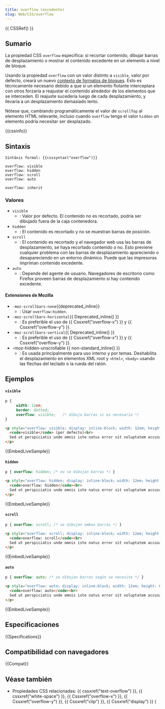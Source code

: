 ```yaml
---
title: overflow (excedente)
slug: Web/CSS/overflow
---
```


{{ CSSRef() }}

## Sumario

La propiedad CSS `overflow` especifica: si recortar contenido, dibujar barras de desplazamiento o mostrar el contenido excedente en un elemento a nivel de bloque.

Usando la propiedad `overflow` con un valor distinto a `visible`, valor por defecto, creará un nuevo [contexto de formatos de bloques](/es/docs/CSS/block_formatting_context). Esto es técnicamente necesario debido a que si un elemento flotante interceptara con otros forzaría a reajustar el contenido alrededor de los elementos que se interceden. El reajuste sucedería luego de cada desplazamiento, y llevaría a un desplazamiento demasiado lento.

Nótese que, cambiando programáticamente el valor de `scrollTop` al elemento HTML relevante, incluso cuando `overflow` tenga el valor `hidden` un elemento podría necesitar ser desplazado.

{{cssinfo}}

## Sintaxis

```
Sintáxis formal: {{csssyntax("overflow")}}
```

```
overflow: visible
overflow: hidden
overflow: scroll
overflow: auto

overflow: inherit
```

### Valores

- `visible`
  - : Valor por defecto. El contenido no es recortado, podría ser dibujado fuera de la caja contenedora.
- `hidden`
  - : El contenido es recortado y no se muestran barras de posición.
- `scroll`
  - : El contenido es recortado y el navegador web usa las barras de desplazamiento, se haya recortado contenido o no. Esto previene cualquier problema con las barras de desplazamiento apareciendo o desapareciendo en un entorno dinámico. Puede que las impresoras impriman contenido excedente.
- `auto`
  - : Depende del agente de usuario. Navegadores de escritorio como Firefox proveen barras de desplazamiento si hay contenido excedente.

#### Extensiones de Mozilla

- `-moz-scrollbars-none`{{deprecated_inline}}
  - : Usar `overflow:hidden`.
- `-moz-scrollbars-horizontal`{{ Deprecated_inline() }}
  - : Es preferible el uso de {{ Cssxref("overflow-x") }} y {{ Cssxref("overflow-y") }}.
- `-moz-scrollbars-vertical`{{ Deprecated_inline() }}
  - : Es preferible el uso de {{ Cssxref("overflow-x") }} y {{ Cssxref("overflow-y") }}.
- \-moz-hidden-unscrollable {{ non-standard_inline() }}
  - : Es usada principalmente para uso interno y por temas. Deshabilita el desplazamiento en elementos XML root y `<html>`, `<body>` usando las flechas del teclado o la rueda del ratón.

## Ejemplos

#### `visible`

```css
p {
     width: 12em;
     border: dotted;
     overflow: visible;   /* dibuja barras si es necesario */
}
```

```html hidden
<p style="overflow: visible; display: inline-block; width: 12em; height: 6em; border: dotted;">
  <code>visible</code> (por defecto)<br>
  Sed ut perspiciatis unde omnis iste natus error sit voluptatem accusantium doloremque laudantium.
</p>
```

{{EmbedLiveSample}}

#### `hidden`

```css
p { overflow: hidden; /* no se dibujan barras */ }
```

```html hidden
<p style="overflow: hidden; display: inline-block; width: 12em; height: 6em; border: dotted;">
  <code>overflow: hidden</code><br>
  Sed ut perspiciatis unde omnis iste natus error sit voluptatem accusantium doloremque laudantium.
</p>
```

{{EmbedLiveSample}}

#### `scroll`

```css
p { overflow: scroll; /* se dibujan ambas barras */ }
```

```html hidden
<p style="overflow: scroll; display: inline-block; width: 12em; height: 6em; border: dotted;">
  <code>overflow: scroll</code><br>
  Sed ut perspiciatis unde omnis iste natus error sit voluptatem accusantium doloremque laudantium.
</p>
```

{{EmbedLiveSample}}

#### `auto`

```css
p { overflow: auto; /* se dibujan barras según se necesite */ }
```

```html hidden
<p style="overflow: auto; display: inline-block; width: 12em; height: 6em; border: dotted;">
  <code>overflow: auto</code><br>
  Sed ut perspiciatis unde omnis iste natus error sit voluptatem accusantium doloremque laudantium.
</p>
```

{{EmbedLiveSample}}

## Especificaciones

{{Specifications}}

## Compatibilidad con navegadores

{{Compat}}

## Véase también

- Propiedades CSS relacionadas: {{ cssxref("text-overflow") }}, {{ cssxref("white-space") }}, {{ Cssxref("overflow-x") }}, {{ Cssxref("overflow-y") }}, {{ Cssxref("clip") }}, {{ Cssxref("display") }} (
